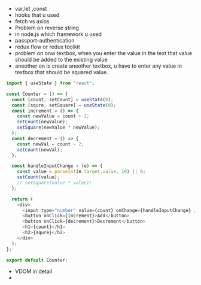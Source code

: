 - var,let ,const
- hooks that u used
- fetch vs axios
- Problem on reverse string
- in node.js which framework u used
- passport-authentication
- redux flow or redux toolkit
- problem on onw textbox, when you enter the value in the text that value should be added to the existing value
- aneother on is create aneother textbox, u have to enter any value in textbox that should be squared value.

```js
import { useState } from "react";

const Counter = () => {
  const [count, setCount] = useState(0);
  const [squre, setSquare] = useState(0);
  const increment = () => {
    const newValue = count + 2;
    setCount(newValue);
    setSquare(newValue * newValue);
  };
  const decrement = () => {
    const newVal = count - 2;
    setCount(newVal);
  };

  const handleInputChange = (e) => {
    const value = parseInt(e.target.value, 10) || 0;
    setCount(value);
    // setSquare(value * value);
  };

  return (
    <div>
      <input type="number" value={count} onChange={handleInputChange} />
      <button onClick={increment}>Add</button>
      <button onClick={decrement}>Decrement</button>
      <h1>{count}</h1>
      <h2>{squre}</h2>
    </div>
  );
};

export default Counter;
```

- VDOM in detail
-
